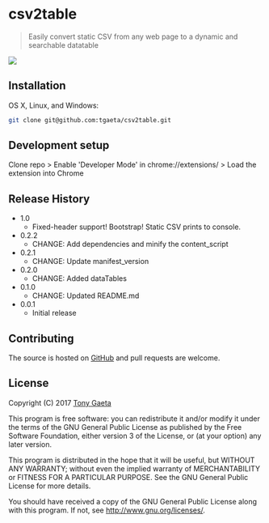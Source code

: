 # csv2table
> Easily convert static CSV from any web page to a dynamic and searchable datatable

![](https://d3uepj124s5rcx.cloudfront.net/items/113V000E0S2M0F1O3J3j/csv-viewer.gif?v=a08b2e47)

## Installation

OS X, Linux, and Windows:

```sh
git clone git@github.com:tgaeta/csv2table.git
```

## Development setup

Clone repo > Enable 'Developer Mode' in chrome://extensions/ > Load the extension into Chrome

## Release History
* 1.0
    * Fixed-header support! Bootstrap! Static CSV prints to console.
* 0.2.2
    * CHANGE: Add dependencies and minify the content_script
* 0.2.1
    * CHANGE: Update manifest_version
* 0.2.0
    * CHANGE: Added dataTables
* 0.1.0
    * CHANGE: Updated README.md
* 0.0.1
    * Initial release

## Contributing

The source is hosted on [GitHub](https://github.com/tgaeta/csv2table) and pull requests are welcome.

## License

Copyright (C) 2017 [Tony Gaeta](https://github.com/tgaeta)

This program is free software: you can redistribute it and/or modify
it under the terms of the GNU General Public License as published by
the Free Software Foundation, either version 3 of the License, or
(at your option) any later version.

This program is distributed in the hope that it will be useful,
but WITHOUT ANY WARRANTY; without even the implied warranty of
MERCHANTABILITY or FITNESS FOR A PARTICULAR PURPOSE.  See the
GNU General Public License for more details.

You should have received a copy of the GNU General Public License
along with this program.  If not, see <http://www.gnu.org/licenses/>.
